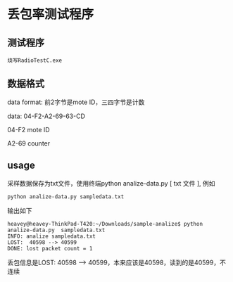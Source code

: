 
# 丢包率测试程序

## 测试程序

	烧写RadioTestC.exe

## 数据格式

data format: 前2字节是mote ID，三四字节是计数

data: 04-F2-A2-69-63-CD

04-F2 mote ID

A2-69 counter

## usage
	
采样数据保存为txt文件，使用终端python analize-data.py \[ txt 文件 ], 例如
	
	python analize-data.py sampledata.txt

输出如下

	heavey@heavey-ThinkPad-T420:~/Downloads/sample-analize$ python analize-data.py  sampledata.txt
	INFO: analize sampledata.txt
	LOST:  40598 --> 40599
	DONE: lost packet count = 1

丢包信息是LOST:  40598 --> 40599，本来应该是40598，读到的是40599，不连续
